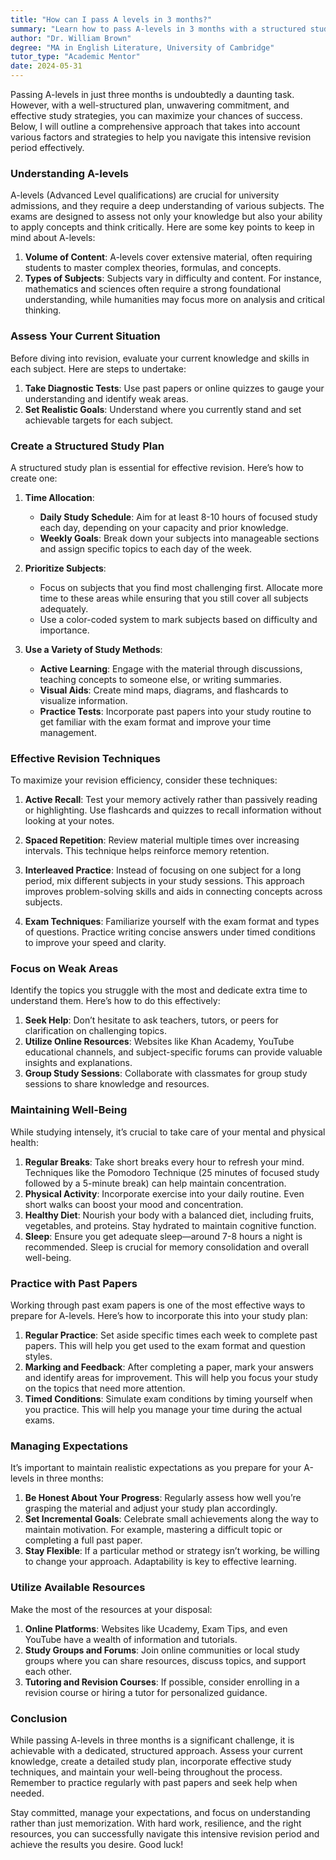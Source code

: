 ```yaml
---
title: "How can I pass A levels in 3 months?"
summary: "Learn how to pass A-levels in 3 months with a structured study plan, commitment, and effective strategies for success in your exams."
author: "Dr. William Brown"
degree: "MA in English Literature, University of Cambridge"
tutor_type: "Academic Mentor"
date: 2024-05-31
---
```


Passing A-levels in just three months is undoubtedly a daunting task. However, with a well-structured plan, unwavering commitment, and effective study strategies, you can maximize your chances of success. Below, I will outline a comprehensive approach that takes into account various factors and strategies to help you navigate this intensive revision period effectively.

### Understanding A-levels

A-levels (Advanced Level qualifications) are crucial for university admissions, and they require a deep understanding of various subjects. The exams are designed to assess not only your knowledge but also your ability to apply concepts and think critically. Here are some key points to keep in mind about A-levels:

1. **Volume of Content**: A-levels cover extensive material, often requiring students to master complex theories, formulas, and concepts.
2. **Types of Subjects**: Subjects vary in difficulty and content. For instance, mathematics and sciences often require a strong foundational understanding, while humanities may focus more on analysis and critical thinking.

### Assess Your Current Situation

Before diving into revision, evaluate your current knowledge and skills in each subject. Here are steps to undertake:

1. **Take Diagnostic Tests**: Use past papers or online quizzes to gauge your understanding and identify weak areas.
2. **Set Realistic Goals**: Understand where you currently stand and set achievable targets for each subject.

### Create a Structured Study Plan

A structured study plan is essential for effective revision. Here’s how to create one:

1. **Time Allocation**:
   - **Daily Study Schedule**: Aim for at least 8-10 hours of focused study each day, depending on your capacity and prior knowledge.
   - **Weekly Goals**: Break down your subjects into manageable sections and assign specific topics to each day of the week.

2. **Prioritize Subjects**:
   - Focus on subjects that you find most challenging first. Allocate more time to these areas while ensuring that you still cover all subjects adequately.
   - Use a color-coded system to mark subjects based on difficulty and importance.

3. **Use a Variety of Study Methods**:
   - **Active Learning**: Engage with the material through discussions, teaching concepts to someone else, or writing summaries.
   - **Visual Aids**: Create mind maps, diagrams, and flashcards to visualize information.
   - **Practice Tests**: Incorporate past papers into your study routine to get familiar with the exam format and improve your time management.

### Effective Revision Techniques

To maximize your revision efficiency, consider these techniques:

1. **Active Recall**: Test your memory actively rather than passively reading or highlighting. Use flashcards and quizzes to recall information without looking at your notes.
  
2. **Spaced Repetition**: Review material multiple times over increasing intervals. This technique helps reinforce memory retention.

3. **Interleaved Practice**: Instead of focusing on one subject for a long period, mix different subjects in your study sessions. This approach improves problem-solving skills and aids in connecting concepts across subjects.

4. **Exam Techniques**: Familiarize yourself with the exam format and types of questions. Practice writing concise answers under timed conditions to improve your speed and clarity.

### Focus on Weak Areas

Identify the topics you struggle with the most and dedicate extra time to understand them. Here’s how to do this effectively:

1. **Seek Help**: Don’t hesitate to ask teachers, tutors, or peers for clarification on challenging topics.
2. **Utilize Online Resources**: Websites like Khan Academy, YouTube educational channels, and subject-specific forums can provide valuable insights and explanations.
3. **Group Study Sessions**: Collaborate with classmates for group study sessions to share knowledge and resources.

### Maintaining Well-Being

While studying intensely, it’s crucial to take care of your mental and physical health:

1. **Regular Breaks**: Take short breaks every hour to refresh your mind. Techniques like the Pomodoro Technique (25 minutes of focused study followed by a 5-minute break) can help maintain concentration.
2. **Physical Activity**: Incorporate exercise into your daily routine. Even short walks can boost your mood and concentration.
3. **Healthy Diet**: Nourish your body with a balanced diet, including fruits, vegetables, and proteins. Stay hydrated to maintain cognitive function.
4. **Sleep**: Ensure you get adequate sleep—around 7-8 hours a night is recommended. Sleep is crucial for memory consolidation and overall well-being.

### Practice with Past Papers

Working through past exam papers is one of the most effective ways to prepare for A-levels. Here’s how to incorporate this into your study plan:

1. **Regular Practice**: Set aside specific times each week to complete past papers. This will help you get used to the exam format and question styles.
2. **Marking and Feedback**: After completing a paper, mark your answers and identify areas for improvement. This will help you focus your study on the topics that need more attention.
3. **Timed Conditions**: Simulate exam conditions by timing yourself when you practice. This will help you manage your time during the actual exams.

### Managing Expectations

It’s important to maintain realistic expectations as you prepare for your A-levels in three months:

1. **Be Honest About Your Progress**: Regularly assess how well you’re grasping the material and adjust your study plan accordingly.
2. **Set Incremental Goals**: Celebrate small achievements along the way to maintain motivation. For example, mastering a difficult topic or completing a full past paper.
3. **Stay Flexible**: If a particular method or strategy isn’t working, be willing to change your approach. Adaptability is key to effective learning.

### Utilize Available Resources

Make the most of the resources at your disposal:

1. **Online Platforms**: Websites like Ucademy, Exam Tips, and even YouTube have a wealth of information and tutorials.
2. **Study Groups and Forums**: Join online communities or local study groups where you can share resources, discuss topics, and support each other.
3. **Tutoring and Revision Courses**: If possible, consider enrolling in a revision course or hiring a tutor for personalized guidance.

### Conclusion

While passing A-levels in three months is a significant challenge, it is achievable with a dedicated, structured approach. Assess your current knowledge, create a detailed study plan, incorporate effective study techniques, and maintain your well-being throughout the process. Remember to practice regularly with past papers and seek help when needed. 

Stay committed, manage your expectations, and focus on understanding rather than just memorization. With hard work, resilience, and the right resources, you can successfully navigate this intensive revision period and achieve the results you desire. Good luck!
    